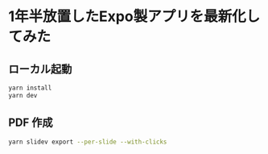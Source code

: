 # 1年半放置したExpo製アプリを最新化してみた

## ローカル起動

```bash
yarn install
yarn dev
```

## PDF 作成

```bash
yarn slidev export --per-slide --with-clicks
```
